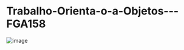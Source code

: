 # Trabalho-Orienta-o-a-Objetos---FGA158
![image](https://github.com/user-attachments/assets/82764ae9-e845-4cbc-9eb3-c1beedbac093)
